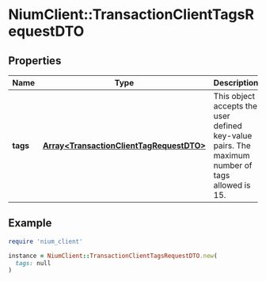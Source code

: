 # NiumClient::TransactionClientTagsRequestDTO

## Properties

| Name | Type | Description | Notes |
| ---- | ---- | ----------- | ----- |
| **tags** | [**Array&lt;TransactionClientTagRequestDTO&gt;**](TransactionClientTagRequestDTO.md) | This object accepts the user defined key-value pairs. The maximum number of tags allowed is 15. |  |

## Example

```ruby
require 'nium_client'

instance = NiumClient::TransactionClientTagsRequestDTO.new(
  tags: null
)
```

